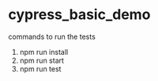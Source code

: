 # cypress_basic_demo

commands to run the tests

1) npm run install
2) npm run start
3) npm run test
